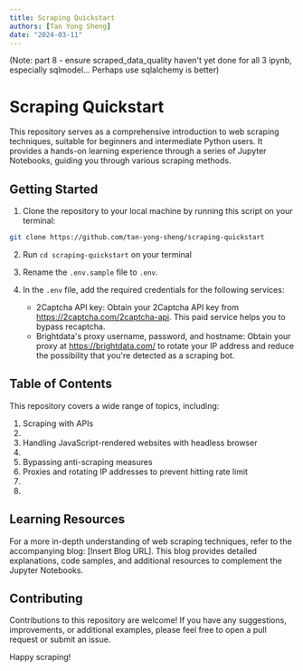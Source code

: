 ```yaml
---
title: Scraping Quickstart
authors: [Tan Yong Sheng]
date: "2024-03-11"
---
```


(Note: part 8 - ensure scraped_data_quality haven't yet done for all 3 ipynb, especially sqlmodel...
Perhaps use sqlalchemy is better)

# Scraping Quickstart

This repository serves as a comprehensive introduction to web scraping techniques, suitable for beginners and intermediate Python users. It provides a hands-on learning experience through a series of Jupyter Notebooks, guiding you through various scraping methods.

## Getting Started

1. Clone the repository to your local machine by running this script on your terminal:
  ```bash
  git clone https://github.com/tan-yong-sheng/scraping-quickstart
  ```

2. Run `cd scraping-quickstart` on your terminal

2. Rename the `.env.sample` file to `.env`.

3. In the `.env` file, add the required credentials for the following services:

    - 2Captcha API key: Obtain your 2Captcha API key from https://2captcha.com/2captcha-api. This paid service helps you to bypass recaptcha.
    - Brightdata's proxy username, password, and hostname: Obtain your proxy at https://brightdata.com/ to rotate your IP address and reduce the possibility that you're detected as a scraping bot.


## Table of Contents

This repository covers a wide range of topics, including:

1. Scraping with APIs
2. 
3. Handling JavaScript-rendered websites with headless browser
4. 
5. Bypassing anti-scraping measures
6. Proxies and rotating IP addresses to prevent hitting rate limit
7.
8. 

## Learning Resources
For a more in-depth understanding of web scraping techniques, refer to the accompanying blog: [Insert Blog URL]. This blog provides detailed explanations, code samples, and additional resources to complement the Jupyter Notebooks.

## Contributing
Contributions to this repository are welcome! If you have any suggestions, improvements, or additional examples, please feel free to open a pull request or submit an issue.

Happy scraping!